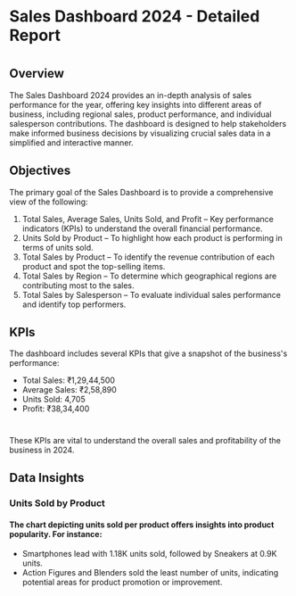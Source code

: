 # Sales Dashboard 2024 - Detailed Report
#
## Overview
The Sales Dashboard 2024 provides an in-depth analysis of sales performance for the year, offering key insights into different areas of business, including regional sales, product performance, and individual salesperson contributions. The dashboard is designed to help stakeholders make informed business decisions by visualizing crucial sales data in a simplified and interactive manner.

## Objectives
The primary goal of the Sales Dashboard is to provide a comprehensive view of the following:
1. Total Sales, Average Sales, Units Sold, and Profit – Key performance indicators (KPIs) to understand the overall financial performance.
2. Units Sold by Product – To highlight how each product is performing in terms of units sold.
3. Total Sales by Product – To identify the revenue contribution of each product and spot the top-selling items.
4. Total Sales by Region – To determine which geographical regions are contributing most to the sales.
5. Total Sales by Salesperson – To evaluate individual sales performance and identify top performers.

## KPIs
The dashboard includes several KPIs that give a snapshot of the business's performance:
- Total Sales: ₹1,29,44,500
- Average Sales: ₹2,58,890
- Units Sold: 4,705
- Profit: ₹38,34,400
#
These KPIs are vital to understand the overall sales and profitability of the business in 2024.
## Data Insights
### Units Sold by Product
#### The chart depicting units sold per product offers insights into product popularity. For instance:
- Smartphones lead with 1.18K units sold, followed by Sneakers at 0.9K units.
- Action Figures and Blenders sold the least number of units, indicating potential areas for product promotion or improvement.
